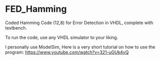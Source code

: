 # FED_Hamming
Coded Hamming Code (12,8) for Error Detection in VHDL, complete with testbench.

To run the code, use any VHDL simulator to your liking.

I personally use ModelSim, Here is a very short tutorial on how to use the program: 
https://www.youtube.com/watch?v=321-uGUk4yQ
